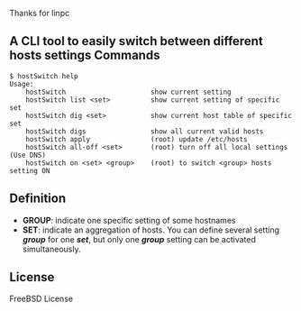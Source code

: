 Thanks for linpc

A CLI tool to easily switch between different hosts settings
Commands
--------
    $ hostSwitch help
    Usage:
        hostSwitch                     show current setting
        hostSwitch list <set>          show current setting of specific set
        hostSwitch dig <set>           show current host table of specific set
        hostSwitch digs                show all current valid hosts
        hostSwitch apply               (root) update /etc/hosts
        hostSwitch all-off <set>       (root) turn off all local settings (Use DNS)
        hostSwitch on <set> <group>    (root) to switch <group> hosts setting ON

Definition
----------
* __GROUP__: indicate one specific setting of some hostnames
* __SET__: indicate an aggregation of hosts. You can define several setting __*group*__ for one __*set*__, but only one __*group*__ setting can be activated simultaneously.


License
-------
FreeBSD License
